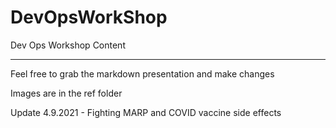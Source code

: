 # DevOpsWorkShop
Dev Ops Workshop Content

---

Feel free to grab the markdown presentation and make changes

Images are in the ref folder

Update 4.9.2021 - Fighting MARP and COVID vaccine side effects
